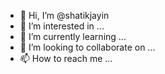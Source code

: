 - 👋 Hi, I’m @shatikjayin
- 👀 I’m interested in ...
- 🌱 I’m currently learning ...
- 💞️ I’m looking to collaborate on ...
- 📫 How to reach me ...

<!---
shatikjayin/shatikjayin is a ✨ special ✨ repository because its `README.md` (this file) appears on your GitHub profile.
You can click the Preview link to take a look at your changes.
--->
